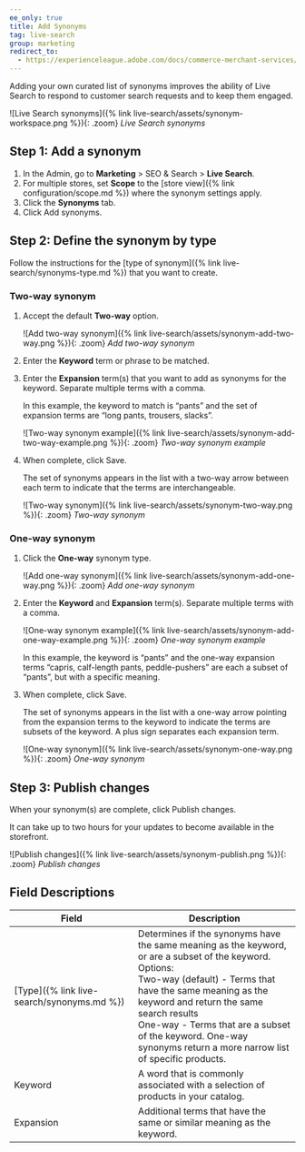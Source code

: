 ```yaml
---
ee_only: true
title: Add Synonyms
tag: live-search
group: marketing
redirect_to:
  - https://experienceleague.adobe.com/docs/commerce-merchant-services/live-search/live-search-admin/synonyms/synonyms-add.html
---
```


Adding your own curated list of synonyms improves the ability of Live Search to respond to customer search requests and to keep them engaged.

![Live Search synonyms]({% link live-search/assets/synonym-workspace.png %}){: .zoom}
_Live Search synonyms_

## Step 1: Add a synonym

1. In the Admin, go to **Marketing** > SEO & Search > **Live Search**.
1. For multiple stores, set **Scope** to the [store view]({% link configuration/scope.md %}) where the synonym settings apply.
1. Click the **Synonyms** tab.
1. Click <span class="btn">Add synonyms</span>.

## Step 2: Define the synonym by type

Follow the instructions for the [type of synonym]({% link live-search/synonyms-type.md %}) that you want to create.

### Two-way synonym

1. Accept the default **Two-way** option.

   ![Add two-way synonym]({% link live-search/assets/synonym-add-two-way.png %}){: .zoom}
   _Add two-way synonym_

1. Enter the **Keyword** term or phrase to be matched.
1. Enter the **Expansion** term(s) that you want to add as synonyms for the keyword. Separate multiple terms with a comma.

   In this example, the keyword to match is “pants” and the set of expansion terms are “long pants, trousers, slacks”.

   ![Two-way synonym example]({% link live-search/assets/synonym-add-two-way-example.png %}){: .zoom}
   _Two-way synonym example_

1. When complete, click <span class="btn">Save</span>.

   The set of synonyms appears in the list with a two-way arrow between each term to indicate that the terms are interchangeable.

   ![Two-way synonym]({% link live-search/assets/synonym-two-way.png %}){: .zoom}
   _Two-way synonym_

### One-way synonym

1. Click the **One-way** synonym type.

   ![Add one-way synonym]({% link live-search/assets/synonym-add-one-way.png %}){: .zoom}
   _Add one-way synonym_

1. Enter the **Keyword** and **Expansion** term(s). Separate multiple terms with a comma.

   ![One-way synonym example]({% link live-search/assets/synonym-add-one-way-example.png %}){: .zoom}
   _One-way synonym example_

   In this example, the keyword is “pants” and the one-way expansion terms “capris, calf-length pants, peddle-pushers” are each a subset of “pants”, but with a specific meaning.

1. When complete, click <span class="btn">Save</span>.

   The set of synonyms appears in the list with a one-way arrow pointing from the expansion terms to the keyword to indicate the terms are subsets of the keyword. A plus sign separates each expansion term.

   ![One-way synonym]({% link live-search/assets/synonym-one-way.png %}){: .zoom}
   _One-way synonym_

## Step 3: Publish changes

When your synonym(s) are complete, click <span class="btn">Publish changes</span>.

It can take up to two hours for your updates to become available in the storefront.

   ![Publish changes]({% link live-search/assets/synonym-publish.png %}){: .zoom}
   _Publish changes_
## Field Descriptions

|Field |Description |
|--- |--- |
|[Type]({% link live-search/synonyms.md %}) |Determines if the synonyms have the same meaning as the keyword, or are a subset of the keyword. Options:<br />Two-way (default) - Terms that have the same meaning as the keyword and return the same search results<br />One-way - Terms that are a subset of the keyword. One-way synonyms return a more narrow list of specific products. |
|Keyword |A word that is commonly associated with a selection of products in your catalog. |
|Expansion |Additional terms that have the same or similar meaning as the keyword. |
